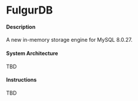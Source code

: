 # FulgurDB

#### Description
A new in-memory storage engine for MySQL 8.0.27.

#### System Architecture
TBD

#### Instructions
TBD
